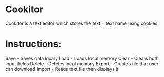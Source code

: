 # Cookitor
Cookitor is a text editor which stores the text + text name using cookies.

# Instructions:
Save - Saves data localy
Load - Loads local memory
Clear - Clears both input fields
Delete - Deletes local memory
Export - Creates file that user can download
Import - Reads text file then displays it
